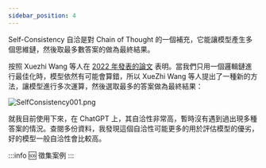 ```yaml
---
sidebar_position: 4
---
```

<head>
  <script defer="defer" src="https://embed.trydyno.com/embedder.js"></script>
  <link href="https://embed.trydyno.com/embedder.css" rel="stylesheet" />
</head>

Self-Consistency 自洽是對 Chain of Thought 的一個補充，它能讓模型產生多個思維鏈，然後取最多數答案的做為最終結果。

按照 Xuezhi Wang 等人在 [2022 年發表的論文](https://arxiv.org/pdf/2203.11171.pdf) 表明。當我們只用一個邏輯鏈進行最佳化時，模型依然有可能會算錯，所以 XueZhi Wang 等人提出了一種新的方法，讓模型進行多次運算，然後選取最多的答案做為最終結果：

![SelfConsistency001.png](./assets/SelfConsistency001.png)

就我目前使用下來，在 ChatGPT 上，其自洽性非常高，暫時沒有遇到過出現多種答案的情況。查閱多份資料，我發現這個自洽性可能更多的用於評估模型的優劣，好的模型一般自洽性會比較高。

:::info 🆘 
徵集案例
:::
